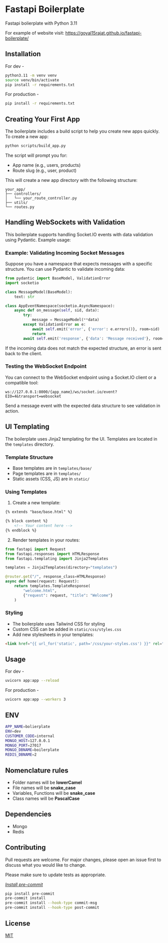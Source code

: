 # Fastapi Boilerplate

Fastapi bolierplate with Python 3.11

For example of website visit: https://goyal15rajat.github.io/fastapi-boilerplate/

## Installation

For dev -

```bash
python3.11 -m venv venv
source venv/bin/activate
pip install -r requirements.txt

```

For production -

```bash
pip install -r requirements.txt
```

## Creating Your First App

The boilerplate includes a build script to help you create new apps quickly. To create a new app:

```bash
python scripts/build_app.py
```

The script will prompt you for:
- App name (e.g., users, products)
- Route slug (e.g., user, product)

This will create a new app directory with the following structure:
```
your_app/
├── controllers/
│   └── your_route_controller.py
├── utils/
└── routes.py
```


## Handling WebSockets with Validation

This boilerplate supports handling Socket.IO events with data validation using Pydantic. Example usage:

### Example: Validating Incoming Socket Messages

Suppose you have a namespace that expects messages with a specific structure. You can use Pydantic to validate incoming data:

```python
from pydantic import BaseModel, ValidationError
import socketio

class MessageModel(BaseModel):
    text: str

class AppEventNamespace(socketio.AsyncNamespace):
    async def on_message(self, sid, data):
        try:
            message = MessageModel(**data)
        except ValidationError as e:
            await self.emit('error', {'error': e.errors()}, room=sid)
            return
        await self.emit('response', {'data': 'Message received'}, room=sid)
```

If the incoming data does not match the expected structure, an error is sent back to the client.

### Testing the WebSocket Endpoint

You can connect to the WebSocket endpoint using a Socket.IO client or a compatible tool:

```
ws://127.0.0.1:8000/{app_name}/ws/socket.io/event?EIO=4&transport=websocket
```

Send a message event with the expected data structure to see validation in action.

## UI Templating

The boilerplate uses Jinja2 templating for the UI. Templates are located in the `templates` directory.

### Template Structure
- Base templates are in `templates/base/`
- Page templates are in `templates/`
- Static assets (CSS, JS) are in `static/`

### Using Templates

1. Create a new template:
```html
{% extends "base/base.html" %}

{% block content %}
    <!-- Your content here -->
{% endblock %}
```

2. Render templates in your routes:
```python
from fastapi import Request
from fastapi.responses import HTMLResponse
from fastapi.templating import Jinja2Templates

templates = Jinja2Templates(directory="templates")

@router.get("/", response_class=HTMLResponse)
async def home(request: Request):
    return templates.TemplateResponse(
        "welcome.html",
        {"request": request, "title": "Welcome"}
    )
```

### Styling
- The boilerplate uses Tailwind CSS for styling
- Custom CSS can be added in `static/css/styles.css`
- Add new stylesheets in your templates:
```html
<link href="{{ url_for('static', path='/css/your-styles.css') }}" rel="stylesheet">
```

## Usage

For dev -

```bash
uvicorn app:app --reload
```

For production -

```bash
uvicorn app:app --workers 3

```

## ENV

```bash
APP_NAME=bolierplate
ENV=dev
CUSTOMER_CODE=internal
MONGO_HOST=127.0.0.1
MONGO_PORT=27017
MONGO_DBNAME=boilerplate
REDIS_DBNAME=2
```

## Nomenclature rules

- Folder names will be **lowerCamel**
- File names will be **snake_case**
- Variables, Functions will be **snake_case**
- Class names will be **PascalCase**

## Dependencies

- Mongo
- Redis

## Contributing

Pull requests are welcome. For major changes, please open an issue first to discuss what you would like to change.

Please make sure to update tests as appropriate.

[_Install pre-commit_](https://pre-commit.com/)

```bash
pip install pre-commit
pre-commit install
pre-commit install --hook-type commit-msg
pre-commit install --hook-type post-commit
```

## License

[MIT](https://choosealicense.com/licenses/mit/)
